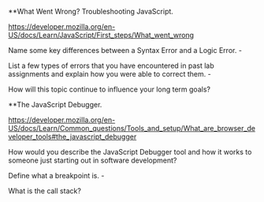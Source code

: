 

**What Went Wrong? Troubleshooting JavaScript.

https://developer.mozilla.org/en-US/docs/Learn/JavaScript/First_steps/What_went_wrong

Name some key differences between a Syntax Error and a Logic Error. -

List a few types of errors that you have encountered in past lab assignments and explain how you were able to correct them. -

How will this topic continue to influence your long term goals?

**The JavaScript Debugger.

https://developer.mozilla.org/en-US/docs/Learn/Common_questions/Tools_and_setup/What_are_browser_developer_tools#the_javascript_debugger

How would you describe the JavaScript Debugger tool and how it works to someone just starting out in software development?

Define what a breakpoint is. -

What is the call stack?
